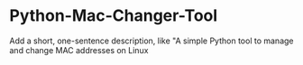 # Python-Mac-Changer-Tool
Add a short, one-sentence description, like "A simple Python tool to manage and change MAC addresses on Linux
